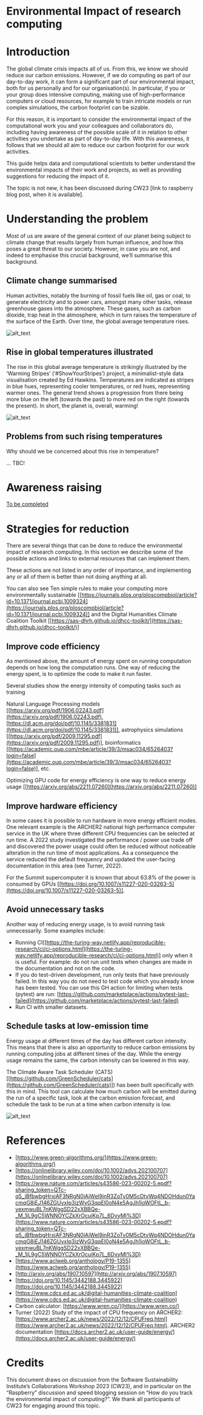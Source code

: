 
# Environmental Impact of research computing

# Introduction

The global climate crisis impacts all of us. From this, we know we should reduce our carbon emissions. However, if we do computing as part of our day-to-day work, it can form a significant part of our environmental impact, both for us personally and for our organisation(s). In particular, if you or your group does intensive computing, making use of high-performance computers or cloud resources, for example to train intricate models or run complex simulations, the carbon footprint can be sizable.

For this reason, it is important to consider the environmental impact of the computational work you and your colleagues and collaborators do, including having awareness of the possible scale of it in relation to other activities you undertake as part of day-to-day life. With this awareness, it follows that we should all aim to reduce our carbon footprint for our work activities.

This guide helps data and computational scientists to better understand the environmental impacts of their work and projects, as well as providing suggestions for reducing the impact of it.

The topic is not new, it has been discussed during CW23 [link to raspberry blog post, when it is available].


# Understanding the problem

Most of us are aware of the general context of our planet being subject to climate change that results largely from human influence, and how this poses a great threat to our society. However, in case you are not, and indeed to emphasise this crucial background, we’ll summarise this background.

## Climate change summarised

Human activities, notably the burning of fossil fuels like oil, gas or coal, to generate electricity and to power cars, amongst many other tasks, release greenhouse gases into the atmosphere. These gases, such as carbon dioxide, trap heat in the atmosphere, which in turn raises the temperature of the surface of the Earth. Over time, the global average temperature rises.

![alt_text](images/global_warming.jpg "Simplified view of global warming.")

## Rise in global temperatures illustrated

The rise in this global average temperature is strikingly illustrated by the ‘Warming Stripes’ (‘#ShowYourStripes’) project, a minimalist-style data visualisation created by Ed Hawkins. Temperatures are indicated as stripes in blue hues, representing cooler temperatures, or red hues, representing warmer ones. The general trend shows a progression from there being more blue on the left (towards the past) to more red on the right (towards the present). In short, the planet is, overall, warming!

![alt_text](images/global_warming_stripes.png "Global warming stripes, by Ed Hawkins.")

## Problems from such rising temperatures


Why should we be concerned about this rise in temperature?

... TBC!


# Awareness raising

<span style="text-decoration:underline;">To be completed</span>


# Strategies for reduction

There are several things that can be done to reduce the environmental impact of research computing. In this section we describe some of the possible actions and links to external resources that can implement them.

These actions are not listed in any order of importance, and implementing any or all of them is better than not doing anything at all.

You can also see Ten simple rules to make your computing more environmentally sustainable [[https://journals.plos.org/ploscompbiol/article?id=10.1371/journal.pcbi.1009324](https://journals.plos.org/ploscompbiol/article?id=10.1371/journal.pcbi.1009324)] and the Digital Humanities Climate Coalition Toolkit [[https://sas-dhrh.github.io/dhcc-toolkit/](https://sas-dhrh.github.io/dhcc-toolkit/)]


## Improve code efficiency

As mentioned above, the amount of energy spent on running computation depends on how long the computation runs. One way of reducing the energy spent, is to optimize the code to make it run faster. 

Several studies show the energy intensity of computing tasks such as training 

Natural Language Processing models [[https://arxiv.org/pdf/1906.02243.pdf](https://arxiv.org/pdf/1906.02243.pdf), [https://dl.acm.org/doi/pdf/10.1145/3381831](https://dl.acm.org/doi/pdf/10.1145/3381831)], astrophysics simulations [[https://arxiv.org/pdf/2009.11295.pdf](https://arxiv.org/pdf/2009.11295.pdf)], bioinformatics [[https://academic.oup.com/mbe/article/39/3/msac034/6526403?login=false](https://academic.oup.com/mbe/article/39/3/msac034/6526403?login=false)], etc. 

Optimizing GPU code for energy efficiency is one way to reduce energy usage [[https://arxiv.org/abs/2211.07260](https://arxiv.org/abs/2211.07260)]


## Improve hardware efficiency

In some cases it is possible to run hardware in more energy efficient modes. One relevant example is the ARCHER2 national high performance computer service in the UK where three different CPU frequencies can be selected at run time. A 2022 study investigated the performance / power use trade off and discovered the power usage could often be reduced without noticeable alteration in the run time of most applications. As a consequence the service reduced the default frequency and updated the user-facing documentation in this area (see Turner, 2022).

For the Summit supercomputer it is known that about 63.8% of the power is consumed by GPUs [[https://doi.org/10.1007/s11227-020-03263-5](https://doi.org/10.1007/s11227-020-03263-5)].


## Avoid unnecessary tasks

Another way of reducing energy usage, is to avoid running task unnecessarily. Some examples include:



* Running CI[[https://the-turing-way.netlify.app/reproducible-research/ci/ci-options.html](https://the-turing-way.netlify.app/reproducible-research/ci/ci-options.html)] only when it is useful. For example: do not run unit tests when changes are made in the documentation and not on the code. 
* If you do test-driven development, run only tests that have previously failed. In this way you do not need to test code which you already know has been tested. You can use this GH action for limiting when tests (pytest) are run: [https://github.com/marketplace/actions/pytest-last-failed](https://github.com/marketplace/actions/pytest-last-failed) 
* Run CI with smaller datasets.


## Schedule tasks at low-emission time

Energy usage at different times of the day has different carbon intensity. This means that there is also an opportunity to reduce carbon emissions by running computing jobs at different times of the day. While the energy usage remains the same, the carbon intensity can be lowered in this way.

The Climate Aware Task Scheduler (CATS)[[https://github.com/GreenScheduler/cats](https://github.com/GreenScheduler/cats)]) has been built specifically with this in mind. This tool can calculate how much carbon will be emitted during the run of a specific task, look at the carbon emission forecast, and schedule the task to be run at a time when carbon intensity is low.


![alt_text](images/carbon_computing.jpg "Computing has carbon emissions")



# References



* [https://www.green-algorithms.org/](https://www.green-algorithms.org/) 
* [https://onlinelibrary.wiley.com/doi/10.1002/advs.202100707](https://onlinelibrary.wiley.com/doi/10.1002/advs.202100707) 
* [https://www.nature.com/articles/s43586-023-00202-5.epdf?sharing_token=QTc-q5_jBfbwbgHrxjAF3NRgN0jAjWel9jnR3ZoTv0M5cDtvWq4NDOHdun0YacmqG8iEJ146ZGUvxIp3izWvG3qqEI0oN4e5AgJh1ioWOFtL_b-yexmwuBL7nKWggSD22xXBBQe-_M_1jL9gC5WNNOYCZkXrOcuiKp7L_6DvyMI%3D](https://www.nature.com/articles/s43586-023-00202-5.epdf?sharing_token=QTc-q5_jBfbwbgHrxjAF3NRgN0jAjWel9jnR3ZoTv0M5cDtvWq4NDOHdun0YacmqG8iEJ146ZGUvxIp3izWvG3qqEI0oN4e5AgJh1ioWOFtL_b-yexmwuBL7nKWggSD22xXBBQe-_M_1jL9gC5WNNOYCZkXrOcuiKp7L_6DvyMI%3D)
* [https://www.aclweb.org/anthology/P19-1355](https://www.aclweb.org/anthology/P19-1355) 
* [http://arxiv.org/abs/1907.10597](http://arxiv.org/abs/1907.10597) 
* [https://doi.org/10.1145/3442188.3445922](https://doi.org/10.1145/3442188.3445922) 
* [https://www.cdcs.ed.ac.uk/digital-humanities-climate-coalition](https://www.cdcs.ed.ac.uk/digital-humanities-climate-coalition)
* Carbon calculator: [https://www.wren.co/](https://www.wren.co/) 
* Turner (2022) Study of the impact of CPU frequency on ARCHER2: [https://www.archer2.ac.uk/news/2022/12/12/CPUFreq.html](https://www.archer2.ac.uk/news/2022/12/12/CPUFreq.html). ARCHER2 documentation [https://docs.archer2.ac.uk/user-guide/energy/](https://docs.archer2.ac.uk/user-guide/energy/) 


# Credits

This document draws on discussion from the Software Sustainability Institute’s Collaborations Workshop 2023 (CW23), and in particular on the “Raspberry” discussion and speed blogging session on “How do you track the environmental impact of computing?”. We thank all participants of CW23 for engaging around this topic.  

